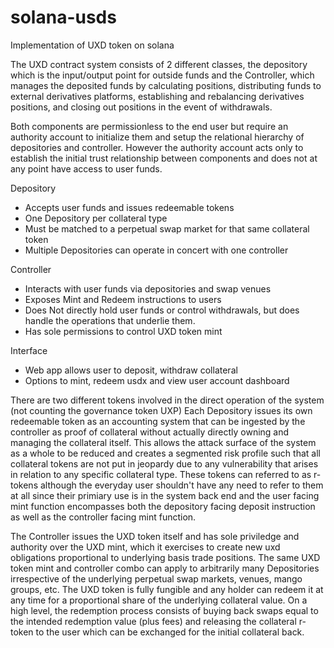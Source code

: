 # solana-usds
Implementation of UXD token on solana

The UXD contract system consists of 2 different classes, the depository which is the input/output point for outside funds
and the Controller, which manages the deposited funds by calculating positions, distributing funds to external derivatives 
platforms, establishing and rebalancing derivatives positions, and closing out positions in the event of withdrawals.

Both components are permissionless to the end user but require an authority account to initialize them and setup the relational
hierarchy of depositories and controller. However the authority account acts only to establish the initial trust relationship 
between components and does not at any point have access to user funds. 


  Depository
  - Accepts user funds and issues redeemable tokens
  - One Depository per collateral type
  - Must be matched to a perpetual swap market for that same collateral token
  - Multiple Depositories can operate in concert with one controller

  Controller
  - Interacts with user funds via depositories and swap venues
  - Exposes Mint and Redeem instructions to users
  - Does Not directly hold user funds or control withdrawals, but does handle the operations that underlie them.
  - Has sole permissions to control UXD token mint

  Interface
  - Web app allows user to deposit, withdraw collateral
  - Options to mint, redeem usdx and view user account dashboard

There are two different tokens involved in the direct operation of the system (not counting the governance token UXP)
Each Depository issues its own redeemable token as an accounting system that can be ingested by the controller as proof
of collateral without actually directly owning and managing the collateral itself. This allows the attack surface of the
system as a whole to be reduced and creates a segmented risk profile such that all collateral tokens are not put in jeopardy
due to any vulnerability that arises in relation to any specific collateral type. These tokens can referred to as r-tokens
although the everyday user shouldn't have any need to refer to them at all since their primiary use is in the system back end 
and the user facing mint function encompasses both the depository facing deposit instruction as well as the controller
facing mint function.

The Controller issues the UXD token itself and has sole priviledge and authority over the UXD mint, which it exercises to 
create new uxd obligations proportional to underlying basis trade positions. The same UXD token mint and controller combo 
can apply to arbitrarily many Depositories irrespective of the underlying perpetual swap markets, venues, mango groups, etc. 
The UXD token is fully fungible and any holder can redeem it at any time for a proportional share of the underlying collateral
value. On a high level, the redemption process consists of buying back swaps equal to the intended redemption value (plus fees)
and releasing the collateral r-token to the user which can be exchanged for the initial collateral back.


